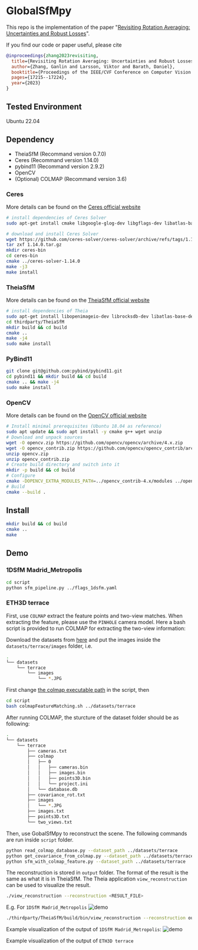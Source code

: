 # GlobalSfMpy

This repo is the implementation of the paper "[Revisiting Rotation Averaging: Uncertainties and Robust Losses](https://openaccess.thecvf.com/content/CVPR2023/papers/Zhang_Revisiting_Rotation_Averaging_Uncertainties_and_Robust_Losses_CVPR_2023_paper.pdf)".

If you find our code or paper useful, please cite
```bibtex
@inproceedings{zhang2023revisiting,
  title={Revisiting Rotation Averaging: Uncertainties and Robust Losses},
  author={Zhang, Ganlin and Larsson, Viktor and Barath, Daniel},
  booktitle={Proceedings of the IEEE/CVF Conference on Computer Vision and Pattern Recognition},
  pages={17215--17224},
  year={2023}
}
```

## Tested Environment
Ubuntu 22.04

## Dependency
* TheiaSfM (Recommand version 0.7.0)
* Ceres (Recommand version 1.14.0)
* pybind11 (Recommand version 2.9.2)
* OpenCV
* (Optional) COLMAP (Recommand version 3.6)

### Ceres
More details can be found on the [Ceres official website](http://ceres-solver.org/installation.html)
```bash
# install dependencies of Ceres Solver
sudo apt-get install cmake libgoogle-glog-dev libgflags-dev libatlas-base-dev libeigen3-dev libsuitesparse-dev

# download and install Ceres Solver
wget https://github.com/ceres-solver/ceres-solver/archive/refs/tags/1.14.0.tar.gz
tar zxf 1.14.0.tar.gz
mkdir ceres-bin
cd ceres-bin
cmake ../ceres-solver-1.14.0
make -j3
make install
```
### TheiaSfM
More details can be found on the [TheiaSfM official website](http://theia-sfm.org/building.html)
```bash
# install dependencies of Theia
sudo apt-get install libopenimageio-dev librocksdb-dev libatlas-base-dev rapidjson-dev libgtest-dev libyaml-cpp-dev
cd thirdparty/TheiaSfM
mkdir build && cd build
cmake ..
make -j4
sudo make install
```

### PyBind11
```bash
git clone git@github.com:pybind/pybind11.git
cd pybind11 && mkdir build && cd build
cmake .. && make -j4
sudo make install
```

### OpenCV
More details can be found on the [OpenCV official website](https://docs.opencv.org/4.x/d7/d9f/tutorial_linux_install.html)
```bash
# Install minimal prerequisites (Ubuntu 18.04 as reference)
sudo apt update && sudo apt install -y cmake g++ wget unzip
# Download and unpack sources
wget -O opencv.zip https://github.com/opencv/opencv/archive/4.x.zip
wget -O opencv_contrib.zip https://github.com/opencv/opencv_contrib/archive/4.x.zip
unzip opencv.zip
unzip opencv_contrib.zip
# Create build directory and switch into it
mkdir -p build && cd build
# Configure
cmake -DOPENCV_EXTRA_MODULES_PATH=../opencv_contrib-4.x/modules ../opencv-4.x
# Build
cmake --build .
```

## Install
```bash
mkdir build && cd build
cmake ..
make
```


## Demo
### 1DSfM Madrid_Metropolis
```bash
cd script
python sfm_pipeline.py ../flags_1dsfm.yaml
```
### ETH3D terrace
First, use ```COLMAP``` extract the feature points and two-view matches. When extracting the feature, please use the ```PINHOLE``` camera model. Here a bash script is provided to run COLMAP for extracting the two-view information:

Download the datasets from [here](https://www.eth3d.net/data/terrace_dslr_undistorted.7z) and put the images inside the ```datasets/terrace/images``` folder, i.e.
```bash
.
└── datasets
    └── terrace
        └── images
            └── *.JPG
```

First change [the colmap executable path](https://github.com/zhangganlin/GlobalSfMpy/blob/main/scripts/colmapFeatureMatching.sh#L1) in the script, then
```bash
cd script
bash colmapFeatureMatching.sh ../datasets/terrace
```
After running COLMAP, the sturcture of the dataset folder should be as following:

```bash
.
└── datasets
    └── terrace
        ├── cameras.txt
        ├── colmap
        │   ├── 0
        │   │   ├── cameras.bin
        │   │   ├── images.bin
        │   │   ├── points3D.bin
        │   │   └── project.ini
        │   └── database.db
        ├── covariance_rot.txt
        ├── images
        │   └── *.JPG
        ├── images.txt
        ├── points3D.txt
        └── two_views.txt

```
Then, use GobalSfMpy to reconstruct the scene. The following commands are run inside ```script``` folder.
```bash
python read_colmap_database.py --dataset_path ../datasets/terrace
python get_covariance_from_colmap.py --dataset_path ../datasets/terrace
python sfm_with_colmap_feature.py --dataset_path ../datasets/terrace
```

The reconstruction is stored in ```output``` folder. The format of the result is the same as what it is in TheiaSfM. The Theia application ```view_reconstruction``` can be used to visualize the result. 
```bash
./view_reconstruction --reconstruction <RESULT_FILE>
```
E.g. For ```1DSfM Madrid_Metropolis```
![demo](https://github.com/zhangganlin/GlobalSfMpy/assets/32034109/a8e58390-2ffe-44b4-94b6-614ef7ec2b7e)

```bash
./thirdparty/TheiaSfM/build/bin/view_reconstruction --reconstruction output/Madrid_Metropolis
```
Example visualization of the output of ```1DSfM Madrid_Metropolis```:
![demo](https://github.com/zhangganlin/GlobalSfMpy/assets/32034109/750de1f2-36b5-485c-982b-2e06fce6cffb)

Example visualization of the output of ```ETH3D terrace```
